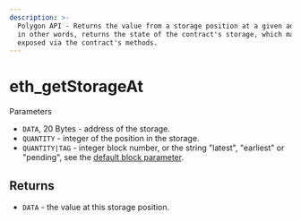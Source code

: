 ```yaml
---
description: >-
  Polygon API - Returns the value from a storage position at a given address, or
  in other words, returns the state of the contract's storage, which may not be
  exposed via the contract's methods.
---
```


# eth\_getStorageAt

Parameters

* `DATA`, 20 Bytes - address of the storage.
* `QUANTITY` - integer of the position in the storage.
* `QUANTITY|TAG` - integer block number, or the string "latest", "earliest" or "pending", see the [default block parameter](https://eth.wiki/json-rpc/API#the-default-block-parameter).

## Returns

* `DATA` - the value at this storage position.

